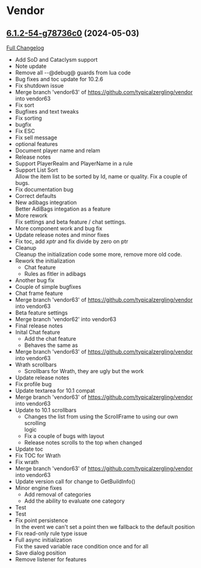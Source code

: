 # Vendor

## [6.1.2-54-g78736c0](https://github.com/typicalzergling/vendor/tree/78736c0ace934ef5e42c220526de2b189814ab24) (2024-05-03)
[Full Changelog](https://github.com/typicalzergling/vendor/compare/6.1.2...78736c0ace934ef5e42c220526de2b189814ab24) 

- Add SoD and Cataclysm support  
- Note update  
- Remove all --@debug@ guards from lua code  
- Bug fixes and toc update for 10.2.6  
- Fix shutdown issue  
- Merge branch 'vendor63' of https://github.com/typicalzergling/vendor into vendor63  
- Fix sort  
- Bugfixes and text tweaks  
- Fix sorting  
- bugfix  
- Fix ESC  
- Fix sell message  
- optional features  
- Document player name and relam  
- Release notes  
- Support PlayerRealm and PlayerName in a rule  
- Support List Sort  
    Allow the item  list to be sorted by Id, name or quality.  Fix a couple of bugs.  
- Fix  documentation bug  
- Correct defaults  
- New adibags integration  
    Better AdiBags integation as a feature  
- More rework  
    Fix settings and beta feature / chat settings.  
- More component work and bug fix  
- Update release notes and minor fixes  
- Fix toc, add _xptr_ and fix divide by zero on ptr  
- Cleanup  
    Cleanup the initialization code some more, remove more old code.  
- Rework the initialization  
    - Chat feature  
    - Rules as fitler in adibags  
- Another bug fix  
- Couple of simple bugfixes  
- Chat frame feature  
- Merge branch 'vendor63' of https://github.com/typicalzergling/vendor into vendor63  
- Beta feature settings  
- Merge branch 'vendor62' into vendor63  
- Final release notes  
- Inital Chat feature  
    - Add the chat feature  
    - Behaves the same as  
- Merge branch 'vendor63' of https://github.com/typicalzergling/vendor into vendor63  
- Wrath scrollbars  
    - Scrollbars for Wrath, they are ugly but the work  
- Update release notes  
- Fix profile bug  
- Update textarea for 10.1 compat  
- Merge branch 'vendor63' of https://github.com/typicalzergling/vendor into vendor63  
- Update to 10.1 scrollbars  
    - Changes the list from using the ScrollFrame to using our own scrolling  
      logic  
    - Fix a couple of bugs with layout  
    - Release notes scrolls to the top when changed  
- Update toc  
- Fix TOC for Wrath  
- Fix wrath  
- Merge branch 'vendor63' of https://github.com/typicalzergling/vendor into vendor63  
- Update version call for change to GetBuildInfo()  
- Minor engine fixes  
    - Add removal of categories  
    - Add the ability to evaluate one category  
- Test  
- Test  
- Fix point persistence  
    In the event we can't set a point then we fallback to the default position  
- Fix read-only rule type issue  
- Full async initialization  
    Fix the saved variable race condition once and for all  
- Save dialog position  
- Remove listener for features  
